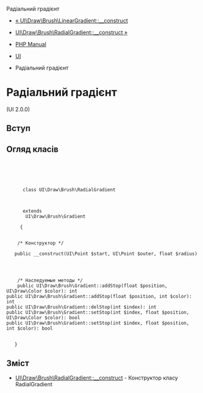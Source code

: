 Радіальний градієнт

-   [« UI\\Draw\\Brush\\LinearGradient::\_\_construct](ui-draw-brush-lineargradient.construct.html)
    
-   [UI\\Draw\\Brush\\RadialGradient::\_\_construct »](ui-draw-brush-radialgradient.construct.html)
    
-   [PHP Manual](index.html)
    
-   [UI](book.ui.html)
    
-   Радіальний градієнт
    

# Радіальний градієнт

(UI 2.0.0)

## Вступ

## Огляд класів

```classsynopsis



    
     
      class UI\Draw\Brush\RadialGradient
     

     
      extends
       UI\Draw\Brush\Gradient
     
     {


    /* Конструктор */
    
   public __construct(UI\Point $start, UI\Point $outer, float $radius)


    

    /* Наследуемые методы */
    public UI\Draw\Brush\Gradient::addStop(float $position, UI\Draw\Color $color): int
public UI\Draw\Brush\Gradient::addStop(float $position, int $color): int
public UI\Draw\Brush\Gradient::delStop(int $index): int
public UI\Draw\Brush\Gradient::setStop(int $index, float $position, UI\Draw\Color $color): bool
public UI\Draw\Brush\Gradient::setStop(int $index, float $position, int $color): bool


   }
```

## Зміст

-   [UI\\Draw\\Brush\\RadialGradient::\_\_construct](ui-draw-brush-radialgradient.construct.html) - Конструктор класу RadialGradient